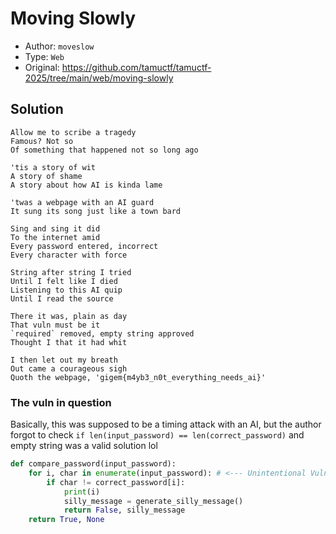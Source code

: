 # Moving Slowly

- Author: `moveslow`
- Type: `Web`
- Original: https://github.com/tamuctf/tamuctf-2025/tree/main/web/moving-slowly

## Solution
```
Allow me to scribe a tragedy
Famous? Not so
Of something that happened not so long ago

'tis a story of wit
A story of shame
A story about how AI is kinda lame

'twas a webpage with an AI guard
It sung its song just like a town bard 

Sing and sing it did
To the internet amid
Every password entered, incorrect 
Every character with force

String after string I tried
Until I felt like I died
Listening to this AI quip
Until I read the source

There it was, plain as day
That vuln must be it
`required` removed, empty string approved
Thought I that it had whit

I then let out my breath
Out came a courageous sigh
Quoth the webpage, 'gigem{m4yb3_n0t_everything_needs_ai}'
```

### The vuln in question

Basically, this was supposed to be a timing attack with an AI, but the author forgot to check `if len(input_password) == len(correct_password)` and empty string was a valid solution lol

```py
def compare_password(input_password):
    for i, char in enumerate(input_password): # <--- Unintentional Vuln here
        if char != correct_password[i]:
            print(i)
            silly_message = generate_silly_message()
            return False, silly_message  
    return True, None 
```
